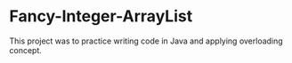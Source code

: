 # Fancy-Integer-ArrayList
This project was to practice writing code in Java and applying overloading concept.

